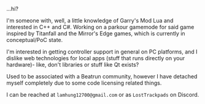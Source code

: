 ...hi?

I'm someone with, well, a little knowledge of Garry's Mod Lua and interested in C++ and C#. Working on a parkour gamemode for said game inspired by Titanfall and the Mirror's Edge games, which is currently in conceptual/PoC state.

I'm interested in getting controller support in general on PC platforms, and I dislike web technologies for local apps (stuff that runs directly on your hardware)- like, don't libraries or stuff like Qt exists?

Used to be associated with a Beatrun community, however I have detached myself completely due to some code licensing related things.

I can be reached at `lamhung12700@gmail.com` or as `LostTrackpads` on Discord.
